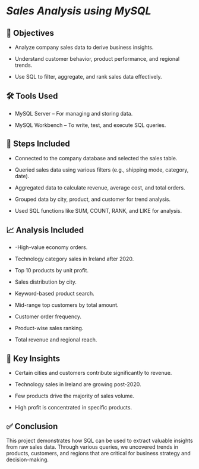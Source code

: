 # ${ Sales\ Analysis\ using\ MySQL}$

## 🎯 Objectives

 - Analyze company sales data to derive business insights.

 - Understand customer behavior, product performance, and regional trends.

 - Use SQL to filter, aggregate, and rank sales data effectively.

## 🛠️ Tools Used
 - MySQL Server – For managing and storing data.

 - MySQL Workbench – To write, test, and execute SQL queries.

## 🧾 Steps Included
 - Connected to the company database and selected the sales table.

 - Queried sales data using various filters (e.g., shipping mode, category, date).

 - Aggregated data to calculate revenue, average cost, and total orders.

 - Grouped data by city, product, and customer for trend analysis.

 - Used SQL functions like SUM, COUNT, RANK, and LIKE for analysis.

## 📈 Analysis Included
 - -High-value economy orders.

 - Technology category sales in Ireland after 2020.

 - Top 10 products by unit profit.

 - Sales distribution by city.

 - Keyword-based product search.

 - Mid-range top customers by total amount.

 - Customer order frequency.

 - Product-wise sales ranking.

 - Total revenue and regional reach.

## 🔑 Key Insights
 - Certain cities and customers contribute significantly to revenue.

 - Technology sales in Ireland are growing post-2020.

 - Few products drive the majority of sales volume.

 - High profit is concentrated in specific products.

## ✅ Conclusion
This project demonstrates how SQL can be used to extract valuable insights from raw sales data. Through various queries, we uncovered trends in products, customers, and regions that are critical for business strategy and decision-making.

